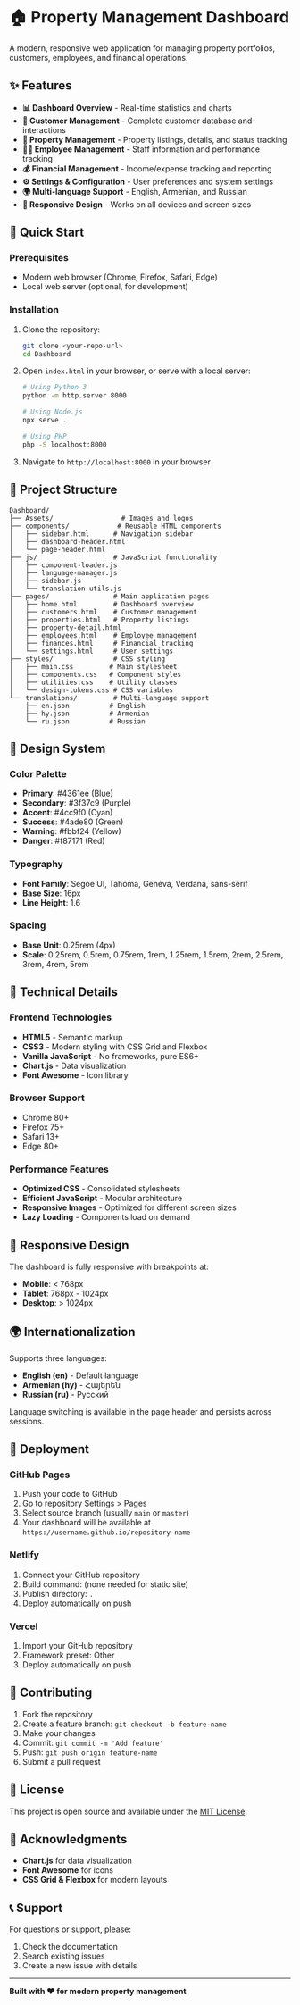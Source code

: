 # 🏠 Property Management Dashboard

A modern, responsive web application for managing property portfolios, customers, employees, and financial operations.

## ✨ Features

- **📊 Dashboard Overview** - Real-time statistics and charts
- **👥 Customer Management** - Complete customer database and interactions
- **🏢 Property Management** - Property listings, details, and status tracking
- **👨‍💼 Employee Management** - Staff information and performance tracking
- **💰 Financial Management** - Income/expense tracking and reporting
- **⚙️ Settings & Configuration** - User preferences and system settings
- **🌍 Multi-language Support** - English, Armenian, and Russian
- **📱 Responsive Design** - Works on all devices and screen sizes

## 🚀 Quick Start

### Prerequisites
- Modern web browser (Chrome, Firefox, Safari, Edge)
- Local web server (optional, for development)

### Installation
1. Clone the repository:
   ```bash
   git clone <your-repo-url>
   cd Dashboard
   ```

2. Open `index.html` in your browser, or serve with a local server:
   ```bash
   # Using Python 3
   python -m http.server 8000
   
   # Using Node.js
   npx serve .
   
   # Using PHP
   php -S localhost:8000
   ```

3. Navigate to `http://localhost:8000` in your browser

## 📁 Project Structure

```
Dashboard/
├── Assets/                 # Images and logos
├── components/            # Reusable HTML components
│   ├── sidebar.html      # Navigation sidebar
│   ├── dashboard-header.html
│   └── page-header.html
├── js/                   # JavaScript functionality
│   ├── component-loader.js
│   ├── language-manager.js
│   ├── sidebar.js
│   └── translation-utils.js
├── pages/                # Main application pages
│   ├── home.html         # Dashboard overview
│   ├── customers.html    # Customer management
│   ├── properties.html   # Property listings
│   ├── property-detail.html
│   ├── employees.html    # Employee management
│   ├── finances.html     # Financial tracking
│   └── settings.html     # User settings
├── styles/               # CSS styling
│   ├── main.css         # Main stylesheet
│   ├── components.css   # Component styles
│   ├── utilities.css    # Utility classes
│   └── design-tokens.css # CSS variables
└── translations/         # Multi-language support
    ├── en.json          # English
    ├── hy.json          # Armenian
    └── ru.json          # Russian
```

## 🎨 Design System

### Color Palette
- **Primary**: #4361ee (Blue)
- **Secondary**: #3f37c9 (Purple)
- **Accent**: #4cc9f0 (Cyan)
- **Success**: #4ade80 (Green)
- **Warning**: #fbbf24 (Yellow)
- **Danger**: #f87171 (Red)

### Typography
- **Font Family**: Segoe UI, Tahoma, Geneva, Verdana, sans-serif
- **Base Size**: 16px
- **Line Height**: 1.6

### Spacing
- **Base Unit**: 0.25rem (4px)
- **Scale**: 0.25rem, 0.5rem, 0.75rem, 1rem, 1.25rem, 1.5rem, 2rem, 2.5rem, 3rem, 4rem, 5rem

## 🔧 Technical Details

### Frontend Technologies
- **HTML5** - Semantic markup
- **CSS3** - Modern styling with CSS Grid and Flexbox
- **Vanilla JavaScript** - No frameworks, pure ES6+
- **Chart.js** - Data visualization
- **Font Awesome** - Icon library

### Browser Support
- Chrome 80+
- Firefox 75+
- Safari 13+
- Edge 80+

### Performance Features
- **Optimized CSS** - Consolidated stylesheets
- **Efficient JavaScript** - Modular architecture
- **Responsive Images** - Optimized for different screen sizes
- **Lazy Loading** - Components load on demand

## 📱 Responsive Design

The dashboard is fully responsive with breakpoints at:
- **Mobile**: < 768px
- **Tablet**: 768px - 1024px
- **Desktop**: > 1024px

## 🌍 Internationalization

Supports three languages:
- **English (en)** - Default language
- **Armenian (hy)** - Հայերեն
- **Russian (ru)** - Русский

Language switching is available in the page header and persists across sessions.

## 🚀 Deployment

### GitHub Pages
1. Push your code to GitHub
2. Go to repository Settings > Pages
3. Select source branch (usually `main` or `master`)
4. Your dashboard will be available at `https://username.github.io/repository-name`

### Netlify
1. Connect your GitHub repository
2. Build command: (none needed for static site)
3. Publish directory: `.`
4. Deploy automatically on push

### Vercel
1. Import your GitHub repository
2. Framework preset: Other
3. Deploy automatically on push

## 🤝 Contributing

1. Fork the repository
2. Create a feature branch: `git checkout -b feature-name`
3. Make your changes
4. Commit: `git commit -m 'Add feature'`
5. Push: `git push origin feature-name`
6. Submit a pull request

## 📝 License

This project is open source and available under the [MIT License](LICENSE).

## 🙏 Acknowledgments

- **Chart.js** for data visualization
- **Font Awesome** for icons
- **CSS Grid & Flexbox** for modern layouts

## 📞 Support

For questions or support, please:
1. Check the documentation
2. Search existing issues
3. Create a new issue with details

---

**Built with ❤️ for modern property management**
